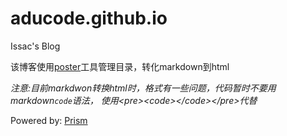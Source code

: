 # aducode.github.io
Issac's Blog

该博客使用[poster](https://github.com/aducode/poster)工具管理目录，转化markdown到html

*注意:目前markdwon转换html时，格式有一些问题，代码暂时不要用 markdown```code```语法， 使用&lt;pre&gt;&lt;code&gt;&lt;/code&gt;&lt;/pre&gt;代替*

Powered by: [Prism](http://prismjs.com/)
